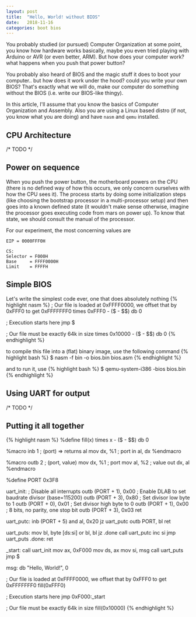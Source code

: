 ```yaml
---
layout: post
title:  "Hello, World! without BIOS"
date:   2018-11-16
categories: boot bios
---
```

You probably studied (or pursued) Computer Organization at some point, you know how hardware works basically, maybe you even tried playing with Arduino or AVR (or even better, ARM). But how does your computer work? what happens when you push that power button?

You probably also heard of BIOS and the magic stuff it does to boot your computer.. but how does it work under the hood? could you write your own BIOS? That's exactly what we will do, make our computer do something without the BIOS (i.e. write our BIOS-like thingy).

In this article, I'll assume that you know the basics of Computer Organization and Assembly. Also you are using a Linux based distro (if not, you know what you are doing) and have `nasm` and `qemu` installed.

## CPU Architecture
/* TODO */
## Power on sequence
When you push the power button, the motherboard powers on the CPU (there is no defined way of how this occurs, we only concern ourselves with how the CPU sees it). The process starts by doing some initialization steps (like choosing the bootstrap processor in a multi-processor setup) and then goes into a known defined state (it wouldn't make sense otherwise, imagine the processor goes executing code from mars on power up). To know that state, we should consult the manual of the processor.

For our experiment, the most concerning values are
```
EIP = 0000FFF0H

CS:
Selector = F000H
Base     = FFFF0000H
Limit    = FFFFH
```

## Simple BIOS
Let's write the simplest code ever, one that does absolutely nothing
{% highlight nasm %}
; Our file is loaded at 0xFFFF0000, we offset that by 0xFFF0 to get 0xFFFFFFF0
times 0xFFF0 - ($ - $$) db 0

; Execution starts here
jmp $

; Our file must be exactly 64k in size
times 0x10000 - ($ - $$) db 0
{% endhighlight %}

to compile this file into a (flat) binary image, use the following command
{% highlight bash %}
$ nasm -f bin -o bios.bin bios.asm
{% endhighlight %}

and to run it, use
{% highlight bash %}
$ qemu-system-i386 -bios bios.bin
{% endhighlight %}


## Using UART for output
/* TODO */

## Putting it all together

{% highlight nasm %}
%define fill(x) times x - ($ - $$) db 0

%macro inb 1    ; (port) => returns al
    mov dx, %1  ; port
    in  al, dx
%endmacro

%macro outb 2   ; (port, value)
    mov dx, %1  ; port
    mov al, %2  ; value
    out dx, al
%endmacro

%define PORT 0x3F8

uart_init:
    ; Disable all interrupts
    outb (PORT + 1), 0x00
    ; Enable DLAB to set baudrate divisor (base=115200)
    outb (PORT + 3), 0x80
    ; Set divisor low byte to 1 
    outb (PORT + 0), 0x01
    ; Set divisor high byte to 0
    outb (PORT + 1), 0x00
    ; 8 bits, no parity, one stop bit
    outb (PORT + 3), 0x03
    ret

uart_putc:
    inb (PORT + 5)
    and al, 0x20
    jz uart_putc
    outb PORT, bl
    ret

uart_puts:
    mov bl, byte [ds:si]
    or bl, bl
    jz .done
    call uart_putc
    inc si
    jmp uart_puts
.done:
    ret

_start:
    call uart_init
    mov ax, 0xF000
    mov ds, ax
    mov si, msg
    call uart_puts
    jmp $

msg: db "Hello, World!", 0

; Our file is loaded at 0xFFFF0000, we offset that by 0xFFF0 to get 0xFFFFFFF0
fill(0xFFF0)

; Execution starts here
jmp 0xF000:_start

; Our file must be exactly 64k in size
fill(0x10000)
{% endhighlight %}
